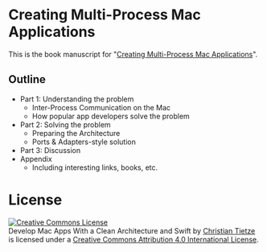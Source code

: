 Creating Multi-Process Mac Applications
=======================================

This is the book manuscript for "[Creating Multi-Process Mac Applications][leanpub]".

[leanpub]: https://leanpub.com/create-multi-process-mac-apps

Outline
-------

* Part 1: Understanding the problem
    * Inter-Process Communication on the Mac
    * How popular app developers solve the problem
* Part 2: Solving the problem
    * Preparing the Architecture
    * Ports & Adapters-style solution
* Part 3: Discussion
* Appendix
    * Including interesting links, books, etc.

License
=======

<a rel="license" href="http://creativecommons.org/licenses/by-sa/4.0/"><img alt="Creative Commons License" style="border-width:0" src="https://i.creativecommons.org/l/by-sa/4.0/88x31.png" /></a><br /><span xmlns:dct="http://purl.org/dc/terms/" property="dct:title">Develop Mac Apps With a Clean Architecture and Swift</span> by <a xmlns:cc="http://creativecommons.org/ns#" href="http://christiantietze.de/mac-appdev-book" property="cc:attributionName" rel="cc:attributionURL">Christian Tietze</a> is licensed under a <a rel="license" href="http://creativecommons.org/licenses/by-sa/4.0/">Creative Commons Attribution 4.0 International License</a>.


